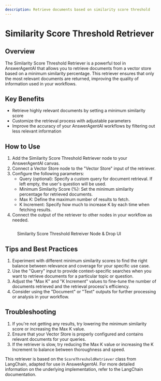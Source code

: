 ```yaml
---
description: Retrieve documents based on similarity score threshold
---
```


# Similarity Score Threshold Retriever

## Overview

The Similarity Score Threshold Retriever is a powerful tool in AnswerAgentAI that allows you to retrieve documents from a vector store based on a minimum similarity percentage. This retriever ensures that only the most relevant documents are returned, improving the quality of information used in your workflows.

## Key Benefits

-   Retrieve highly relevant documents by setting a minimum similarity score
-   Customize the retrieval process with adjustable parameters
-   Improve the accuracy of your AnswerAgentAI workflows by filtering out less relevant information

## How to Use

1. Add the Similarity Score Threshold Retriever node to your AnswerAgentAI canvas.
2. Connect a Vector Store node to the "Vector Store" input of the retriever.
3. Configure the following parameters:
    - Query (optional): Specify a custom query for document retrieval. If left empty, the user's question will be used.
    - Minimum Similarity Score (%): Set the minimum similarity percentage for retrieved documents.
    - Max K: Define the maximum number of results to fetch.
    - K Increment: Specify how much to increase K by each time when fetching results.
4. Connect the output of the retriever to other nodes in your workflow as needed.

<!-- TODO: Add a screenshot of the Similarity Score Threshold Retriever node with its inputs and outputs labeled -->
<figure><img src="/.gitbook/assets/screenshots/similarityscore.png" alt="" /><figcaption><p> Similarity Score Threshold Retreiver  Node &#x26; Drop UI</p></figcaption></figure>

## Tips and Best Practices

1. Experiment with different minimum similarity scores to find the right balance between relevance and coverage for your specific use case.
2. Use the "Query" input to provide context-specific searches when you want to retrieve documents for a particular topic or question.
3. Adjust the "Max K" and "K Increment" values to fine-tune the number of documents retrieved and the retrieval process's efficiency.
4. Consider using the "Document" or "Text" outputs for further processing or analysis in your workflow.

## Troubleshooting

1. If you're not getting any results, try lowering the minimum similarity score or increasing the Max K value.
2. Ensure that your Vector Store is properly configured and contains relevant documents for your queries.
3. If the retriever is slow, try reducing the Max K value or increasing the K Increment to balance between thoroughness and speed.

This retriever is based on the `ScoreThresholdRetriever` class from LangChain, adapted for use in AnswerAgentAI. For more detailed information on the underlying implementation, refer to the LangChain documentation.
